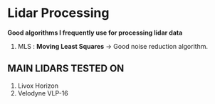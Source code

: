 # Lidar Processing
__Good algorithms I frequently use for processing lidar data__ 

1. MLS : __Moving Least Squares__ -> Good noise reduction algorithm. 










## MAIN LIDARS TESTED ON 
1. Livox Horizon 
2. Velodyne VLP-16
